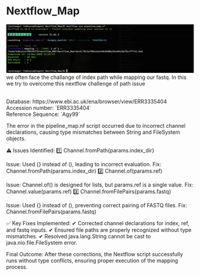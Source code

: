 # Nextflow_Map
![alt text](Screenshot.png "Mapping complete")
we often face the challange of index path while mapping our fastq. In this we try to overcome this nextflow challenge of path issue

<br>
Database: https://www.ebi.ac.uk/ena/browser/view/ERR3335404 <br>
Accession number: `ERR3335404` <br>
Reference Sequence: `Agy99`  <br>

The error in the pipeline_map.nf script occurred due to incorrect channel declarations, causing type mismatches between String and FileSystem objects.

⚠ Issues Identified:
1️⃣ Channel.fromPath{params.index_dir}

Issue: Used {} instead of (), leading to incorrect evaluation.
Fix: Channel.fromPath(params.index_dir)
2️⃣ Channel.of(params.ref)

Issue: Channel.of() is designed for lists, but params.ref is a single value.
Fix: Channel.value(params.ref)
3️⃣ Channel.fromFilePairs{params.fastq}

Issue: Used {} instead of (), preventing correct pairing of FASTQ files.
Fix: Channel.fromFilePairs(params.fastq)

✅ Key Fixes Implemented:
✔ Corrected channel declarations for index, ref, and fastq inputs.
✔ Ensured file paths are properly recognized without type mismatches.
✔ Resolved java.lang.String cannot be cast to java.nio.file.FileSystem error.

Final Outcome:
After these corrections, the Nextflow script successfully runs without type conflicts, ensuring proper execution of the mapping process.
